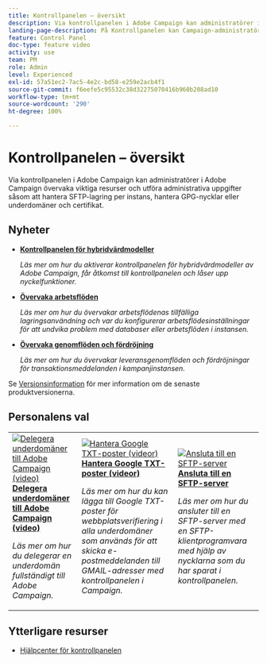 ```yaml
---
title: Kontrollpanelen – översikt
description: Via kontrollpanelen i Adobe Campaign kan administratörer i Adobe Campaign övervaka viktiga resurser och utföra administrativa uppgifter som att hantera SFTP-lagring per instans, GPG-nycklar eller underdomäner och certifikat.
landing-page-description: På Kontrollpanelen kan Campaign-administratörer övervaka viktiga resurser och utföra administrativa uppgifter som att hantera SFTP-lagring, GPG-nycklar eller underdomäner och certifikat.
feature: Control Panel
doc-type: feature video
activity: use
team: PM
role: Admin
level: Experienced
exl-id: 57a51ec2-7ac5-4e2c-bd58-e259e2acb4f1
source-git-commit: f6eefe5c95532c38d32275070416b960b208ad10
workflow-type: tm+mt
source-wordcount: '290'
ht-degree: 100%

---
```


# Kontrollpanelen – översikt

Via kontrollpanelen i Adobe Campaign kan administratörer i Adobe Campaign övervaka viktiga resurser och utföra administrativa uppgifter såsom att hantera SFTP-lagring per instans, hantera GPG-nycklar eller underdomäner och certifikat.

<div id="whats-new-section">

## Nyheter

* **[Kontrollpanelen för hybridvärdmodeller](/help/control-panel-for-hybrid-hosting-models.md)**

   *Läs mer om hur du aktiverar kontrollpanelen för hybridvärdmodeller av Adobe Campaign, får åtkomst till kontrollpanelen och låser upp nyckelfunktioner.*

* **[Övervaka arbetsflöden](/help/performance-monitoring/monitor-workflows.md)**

   *Läs mer om hur du övervakar arbetsflödenas tillfälliga lagringsanvändning och var du konfigurerar arbetsflödesinställningar för att undvika problem med databaser eller arbetsflöden i instansen.*

* **[Övervaka genomflöden och fördröjning](/help/performance-monitoring/monitor-throughputs-and-latency.md)**

   *Läs mer om hur du övervakar leveransgenomflöden och fördröjningar för transaktionsmeddelanden i kampanjinstansen.*

Se [Versionsinformation](https://experienceleague.adobe.com/docs/control-panel/using/release-notes.html?lang=sv) för mer information om de senaste produktversionerna.

</div>

<div id="recs-overview-body-1"></div>
<div id="recs-overview-body-2"></div>
<div id="recs-overview-body-3"></div>
<div id="recs-overview-body-4"></div>
<div id="recs-overview-body-5"></div>
<div id="recs-overview-body-6"></div>

<div id="staff-picks-section">

## Personalens val

<table>
<tr>
  <td>
    <a href="./subdomains-and-certificates/subdomain-delegation.md"> 
      <img alt="Delegera underdomäner till Adobe Campaign (video)" src="./assets/31390.jpg"/>
    </a>
    <div>
      <a href="./subdomains-and-certificates/subdomain-delegation.md">
    <strong>Delegera underdomäner till Adobe Campaign (video)</strong>
    </a>
    </div>
    <p>
    <em>Läs mer om hur du delegerar en underdomän fullständigt till Adobe Campaign.</em>
    <p>
  </td>
   <td>
    <a href="./subdomains-and-certificates/google-txt-record-management.md">
      <img alt="Hantera Google TXT-poster (videor)" src="./assets/32369.jpg" />
    </a>
    <div>
    <a href="./subdomains-and-certificates/google-txt-record-management.md">
    <strong>Hantera Google TXT-poster (videor)</strong>
    </a>
    </div>
    <p>
    <em> Läs mer om hur du kan lägga till Google TXT-poster för webbplatsverifiering i alla underdomäner som används för att skicka e-postmeddelanden till GMAIL-adresser med kontrollpanelen i Campaign.</em>
    <p>
  </td>
  <td>
    <a href="./sftp-management/connect-to-sftp-server.md">
      <img alt="Ansluta till en SFTP-server" src="./assets/27263.jpg" />
    </a>
    <div>
      <a href="./sftp-management/connect-to-sftp-server.md">
    <strong>Ansluta till en SFTP-server</strong>
    </a>
    </div>
    <p>
    <em>Läs mer om hur du ansluter till en SFTP-server med en SFTP-klientprogramvara med hjälp av nycklarna som du har sparat i kontrollpanelen. </em>
    <p>
  </td>
</tr>
</table>

</div>

## Ytterligare resurser

* [Hjälpcenter för kontrollpanelen](https://experienceleague.adobe.com/docs/control-panel/using/control-panel-home.html?lang=sv)
